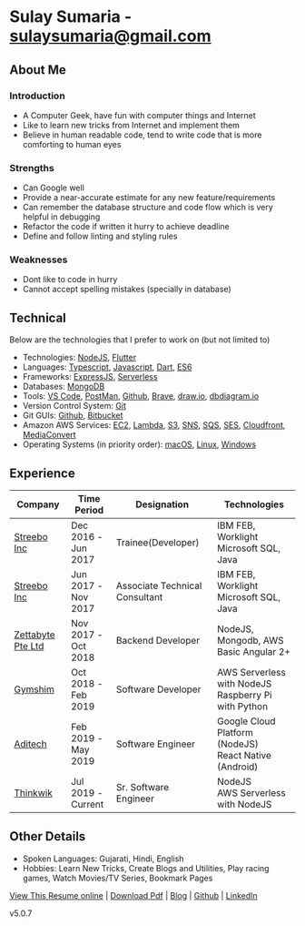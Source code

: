 # Sulay Sumaria - sulaysumaria@gmail.com

## About Me

### Introduction

- A Computer Geek, have fun with computer things and Internet
- Like to learn new tricks from Internet and implement them
- Believe in human readable code, tend to write code that is more comforting to human eyes

### Strengths

- Can Google well
- Provide a near-accurate estimate for any new feature/requirements
- Can remember the database structure and code flow which is very helpful in debugging
- Refactor the code if written it hurry to achieve deadline
- Define and follow linting and styling rules

### Weaknesses

- Dont like to code in hurry
- Cannot accept spelling mistakes (specially in database)

## Technical

Below are the technologies that I prefer to work on (but not limited to)

- Technologies: [NodeJS](https://nodejs.org), [Flutter](https://flutter.dev/)
- Languages: [Typescript](https://www.typescriptlang.org/), [Javascript](https://www.javascript.com/), [Dart](https://www.dartlang.org/), [ES6](http://es6-features.org)
- Frameworks: [ExpressJS](https://expressjs.com/), [Serverless](https://www.serverless.com/)
- Databases: [MongoDB](https://www.mongodb.com/)
- Tools: [VS Code](https://code.visualstudio.com/), [PostMan](https://www.getpostman.com/), [Github](https://github.com/), [Brave](https://brave.com/), [draw.io](https://draw.io/), [dbdiagram.io](https://dbdiagram.io/)
- Version Control System: [Git](https://git-scm.com/)
- Git GUIs: [Github](https://github.com/), [Bitbucket](https://bitbucket.org/)
- Amazon AWS Services: [EC2](https://aws.amazon.com/ec2/), [Lambda](https://aws.amazon.com/lambda/), [S3](https://aws.amazon.com/s3/), [SNS](https://aws.amazon.com/sns/), [SQS](https://aws.amazon.com/sqs/), [SES](https://aws.amazon.com/ses/), [Cloudfront](https://aws.amazon.com/cloudfront/), [MediaConvert](https://aws.amazon.com/mediaconvert/)
- Operating Systems (in priority order): [macOS](https://en.wikipedia.org/wiki/MacOS), [Linux](https://en.wikipedia.org/wiki/Linux), [Windows](https://en.wikipedia.org/wiki/Microsoft_Windows)

## Experience

| Company                                        | Time Period            | Designation                    | Technologies                                             |
|------------------------------------------------|------------------------|--------------------------------|----------------------------------------------------------|
| [Streebo Inc](https://www.streebo.com/)        | Dec 2016 -<br>Jun 2017 | Trainee(Developer)             | IBM FEB, Worklight<br>Microsoft SQL, Java                |
| [Streebo Inc](https://www.streebo.com/)        | Jun 2017 -<br>Nov 2017 | Associate Technical Consultant | IBM FEB, Worklight<br>Microsoft SQL, Java                |
| [Zettabyte Pte Ltd](https://www.zettabyte.sg/) | Nov 2017 -<br>Oct 2018 | Backend Developer              | NodeJS, Mongodb, AWS<br>Basic Angular 2+                 |
| [Gymshim](http://gymshim.com/)                 | Oct 2018 -<br>Feb 2019 | Software Developer             | AWS Serverless with NodeJS<br>Raspberry Pi with Python   |
| [Aditech](http://adi-tech.co.uk/)              | Feb 2019 -<br>May 2019 | Software Engineer              | Google Cloud Platform (NodeJS)<br>React Native (Android) |
| [Thinkwik](https://www.thinkwik.com/)          | Jul 2019 -<br>Current  | Sr. Software Engineer          | NodeJS<br>AWS Serverless with NodeJS                     |

## Other Details

- Spoken Languages: Gujarati, Hindi, English
- Hobbies: Learn New Tricks, Create Blogs and Utilities, Play racing games, Watch Movies/TV Series, Bookmark Pages

[View This Resume online](https://github.com/sulaysumaria/resume/blob/master/README.md) | [Download Pdf](https://github.com/sulaysumaria/resume/raw/master/README.pdf) | [Blog](https://sulaysumaria.github.io/) | [Github](https://github.com/sulaysumaria/) | [LinkedIn](https://www.linkedin.com/in/sulaysumaria/)

v5.0.7
